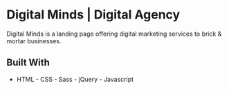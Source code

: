 # Digital Minds | Digital Agency
Digital Minds is a landing page offering digital marketing services to brick & mortar businesses.

## Built With

* HTML - CSS - Sass - jQuery - Javascript

